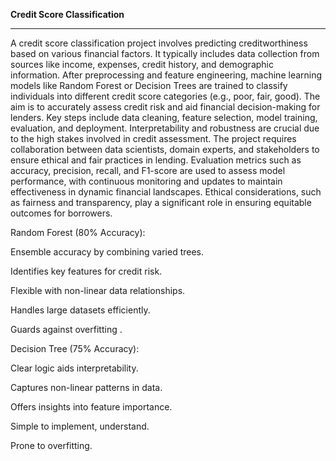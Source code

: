 **Credit Score Classification**
_________________________________________________________________________________________________________________________________________
A credit score classification project involves predicting creditworthiness based on various financial factors.
It typically includes data collection from sources like income, expenses, credit history, and demographic information.
After preprocessing and feature engineering, machine learning models like Random Forest or Decision Trees are trained to classify individuals into different credit score categories (e.g., poor, fair, good).
The aim is to accurately assess credit risk and aid financial decision-making for lenders. Key steps include data cleaning, feature selection, model training, evaluation, and deployment. Interpretability and robustness are crucial due to the high stakes involved in credit assessment. The project requires collaboration between data scientists, domain experts, and stakeholders to ensure ethical and fair practices in lending. Evaluation metrics such as accuracy, precision, recall, and F1-score are used to assess model performance, with continuous monitoring and updates to maintain effectiveness in dynamic financial landscapes.
Ethical considerations, such as fairness and transparency, play a significant role in ensuring equitable outcomes for borrowers.


Random Forest (80% Accuracy):

Ensemble accuracy by combining varied trees.

Identifies key features for credit risk.

Flexible with non-linear data relationships.

Handles large datasets efficiently.

Guards against overfitting .

Decision Tree (75% Accuracy):

Clear logic aids interpretability.

Captures non-linear patterns in data.

Offers insights into feature importance.

Simple to implement, understand.

Prone to overfitting.
